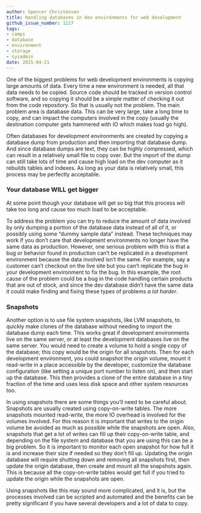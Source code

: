 ```yaml
---
author: Spencer Christensen
title: Handling databases in dev environments for web development
github_issue_number: 1117
tags:
- camps
- database
- environment
- storage
- sysadmin
date: 2015-04-21
---
```


One of the biggest problems for web development environments is copying large amounts of data.  Every time a new environment is needed, all that data needs to be copied.  Source code should be tracked in version control software, and so copying it should be a simple matter of checking it out from the code repository.  So that is usually not the problem.  The main problem area is database data.  This can be very large, take a long time to copy, and can impact the computers involved in the copy (usually the destination computer gets hammered with IO which makes load go high).

Often databases for development environments are created by copying a database dump from production and then importing that database dump.  And since database dumps are text, they can be highly compressed, which can result in a relatively small file to copy over.  But the import of the dump can still take lots of time and cause high load on the dev computer as it rebuilds tables and indexes.  As long as your data is relatively small, this process may be perfectly acceptable.

### Your database WILL get bigger

At some point though your database will get so big that this process will take too long and cause too much load to be acceptable.

To address the problem you can try to reduce the amount of data involved by only dumping a portion of the database data instead of all of it, or possibly using some “dummy sample data” instead.  These techniques may work if you don’t care that development environments no longer have the same data as production.  However, one serious problem with this is that a bug or behavior found in production can’t be replicated in a development environment because the data involved isn’t the same.  For example, say a customer can’t checkout on the live site but you can’t replicate the bug in your development environment to fix the bug.  In this example, the root cause of the problem could be a bug in the code handling certain products that are out of stock, and since the dev database didn’t have the same data it could make finding and fixing these types of problems *a lot harder*.

### Snapshots

Another option is to use file system snapshots, like LVM snapshots, to quickly make clones of the database without needing to import the database dump each time.  This works great if development environments live on the same server, or at least the development databases live on the same server.  You would need to create a volume to hold a single copy of the database; this copy would be the origin for all snapshots.  Then for each development environment, you could snapshot the origin volume, mount it read-write in a place accessible by the developer, customize the database configuration (like setting a unique port number to listen on), and then start up the database.  This then provides a clone of the entire database in a tiny fraction of the time and uses less disk space and other system resources too.

In using snapshots there are some things you’ll need to be careful about.  Snapshots are usually created using copy-on-write tables.  The more snapshots mounted read-write, the more IO overhead is involved for the volumes involved.  For this reason it is important that writes to the origin volume be avoided as much as possible while the snapshots are open.  Also, snapshots that get a lot of writes can fill up their copy-on-write table, and depending on the file system and database that you are using this can be a big problem.  So it is important to monitor each open snapshot for how full it is and increase their size if needed so they don’t fill up.  Updating the origin database will require shutting down and removing all snapshots first, then update the origin database, then create and mount all the snapshots again.  This is because all the copy-on-write tables would get full if you tried to update the origin while the snapshots are open.

Using snapshots like this may sound more complicated, and it is, but the processes involved can be scripted and automated and the benefits can be pretty significant if you have several developers and a lot of data to copy.
